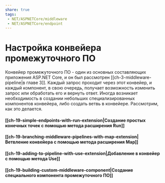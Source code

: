 ```yaml
---
share: true
tags:
 - NET/ASPNETCore/middleware
 - NET/ASPNETCore/endpoint
---
```

# Настройка конвейера промежуточного ПО
Конвейер промежуточного ПО - один из основных составляющих приложения ASP.NET Core, и он был рассмотрен [[ch-3-middleware-pipeline|в главе 3]]. Каждый запрос проходит через этот конвейер, и каждый компонент, в свою очередь, получает возможность изменить запрос или обработать его и вернуть ответ.
Иногда возникает необходимость в создании небольших специализированных компонентов конвейера, либо создать ветвь в конвейере. Рассмотрим, как это делается.
#### [[ch-19-simple-endpoints-with-run-extension|Создание простых конечных точек с помощью метода расширения Run]]
#### [[ch-19-branching-middleware-pipelines-with-map-extension|Ветвление конвейера с помощью метода расширения Map]]
#### [[ch-19-adding-to-pipeline-with-use-extension|Добавление в конвейер с помощью метода Use]]
#### [[ch-19-building-custom-middleware-component|Создание специального компонента промежуточного ПО]]
